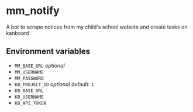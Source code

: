 # mm_notify

A bot to scrape notices from my child's school website and create tasks on kanboard

## Environment variables

- `MM_BASE_URL` _optional_
- `MM_USERNAME`
- `MM_PASSWORD`
- `KB_PROJECT_ID` _optional_ default: `1`
- `KB_BASE_URL`
- `KB_USERNAME`
- `KB_API_TOKEN`
